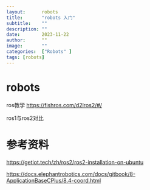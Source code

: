 ```yaml
---
layout:      robots
title:       "robots 入门"
subtitle:    ""
description: ""
date:        2023-11-22
author:      ""
image:       ""
categories:  ["Robots" ]
tags: [robots]
---
```


# robots

ros教学 https://fishros.com/d2lros2/#/

ros1与ros2对比


# 参考资料
https://getiot.tech/zh/ros2/ros2-installation-on-ubuntu

https://docs.elephantrobotics.com/docs/gitbook/8-ApplicationBaseCPlus/8.4-coord.html
